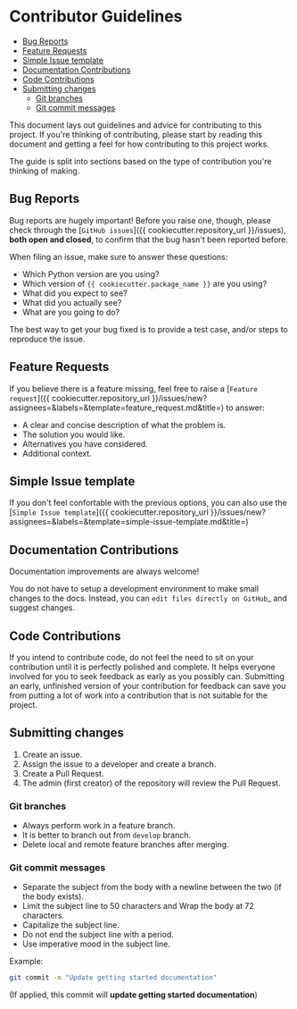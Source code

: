 <h1>Contributor Guidelines</h1>

- [Bug Reports](#bug-reports)
- [Feature Requests](#feature-requests)
- [Simple Issue template](#simple-issue-template)
- [Documentation Contributions](#documentation-contributions)
- [Code Contributions](#code-contributions)
- [Submitting changes](#submitting-changes)
  - [Git branches](#git-branches)
  - [Git commit messages](#git-commit-messages)

This document lays out guidelines and advice for contributing to this project.
If you're thinking of contributing, please start by reading this document and getting a feel for how contributing to this project works.

The guide is split into sections based on the type of contribution you're thinking of making.

## Bug Reports

Bug reports are hugely important! Before you raise one, though, please check through the [`GitHub issues`]({{ cookiecutter.repository_url }}/issues), **both open and closed**, to confirm that the bug hasn't been reported before.

When filing an issue, make sure to answer these questions:

- Which Python version are you using?
- Which version of `{{ cookiecutter.package_name }}` are you using?
- What did you expect to see?
- What did you actually see?
- What are you going to do?

The best way to get your bug fixed is to provide a test case, and/or steps to reproduce the issue.

## Feature Requests

If you believe there is a feature missing, feel free to raise a [`Feature request`]({{ cookiecutter.repository_url }}/issues/new?assignees=&labels=&template=feature_request.md&title=) to answer:

- A clear and concise description of what the problem is.
- The solution you would like.
- Alternatives you have considered.
- Additional context.

## Simple Issue template

If you don't feel confortable with the previous options, you can also use the [`Simple Issue template`]({{ cookiecutter.repository_url }}/issues/new?assignees=&labels=&template=simple-issue-template.md&title=)

## Documentation Contributions

Documentation improvements are always welcome!

You do not have to setup a development environment to make small changes to the docs. Instead, you can `edit files directly on GitHub`_ and suggest changes.

## Code Contributions

If you intend to contribute code, do not feel the need to sit on your contribution until it is perfectly polished and complete. It helps everyone involved for you to seek feedback as early as you possibly can. Submitting an early, unfinished version of your contribution for feedback can save you from putting a lot of work into a contribution that is not suitable for the project.

## Submitting changes

1. Create an issue.
2. Assign the issue to a developer and create a branch.
3. Create a Pull Request.
4. The admin (first creator) of the repository will review the Pull Request.

### Git branches

- Always perform work in a feature branch.
- It is better to branch out from `develop` branch.
- Delete local and remote feature branches after merging.

### Git commit messages

- Separate the subject from the body with a newline between the two (if the body exists).
- Limit the subject line to 50 characters and Wrap the body at 72 characters.
- Capitalize the subject line.
- Do not end the subject line with a period.
- Use imperative mood in the subject line.

Example:

```sh
git commit -m "Update getting started documentation"
```

(If applied, this commit will **update getting started documentation**)
